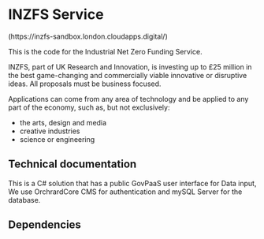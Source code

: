 
 <h1> INZFS Service  </h1> (https://inzfs-sandbox.london.cloudapps.digital/)

This is the code for the Industrial Net Zero Funding Service.

INZFS, part of UK Research and Innovation, is investing up to £25 million in the best game-changing and commercially viable innovative or disruptive ideas. All proposals must be business focused.

Applications can come from any area of technology and be applied to any part of the economy, such as, but not exclusively:

* the arts, design and media
* creative industries
* science or engineering

<h2> Technical documentation </h2>

This is a C# solution that has a public GovPaaS user interface for Data input,  We use OrchrardCore CMS for authentication and mySQL Server for the database.

<h2> Dependencies </h2>
